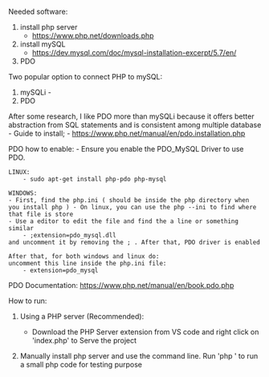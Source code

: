 
Needed software: 
1) install php server
    -  https://www.php.net/downloads.php
2) install mySQL 
    - https://dev.mysql.com/doc/mysql-installation-excerpt/5.7/en/
3) PDO 




Two popular option to connect PHP to mySQL: 
1) mySQLi - 
2) PDO 

After some research, I like PDO more than mySQLi because it offers better abstraction from SQL statements and is consistent among multiple database 
    - Guide to install;
        - https://www.php.net/manual/en/pdo.installation.php


PDO how to enable: 
    - Ensure you enable the PDO_MySQL Driver to use PDO. 

    LINUX: 
        - sudo apt-get install php-pdo php-mysql

    WINDOWS: 
    - First, find the php.ini ( should be inside the php directory when you install php ) - On linux, you can use the php --ini to find where that file is store 
    - Use a editor to edit the file and find the a line or something similar
        - ;extension=pdo_mysql.dll
    and uncomment it by removing the ; . After that, PDO driver is enabled 

    After that, for both windows and linux do: 
    uncomment this line inside the php.ini file: 
        - extension=pdo_mysql

PDO Documentation: https://www.php.net/manual/en/book.pdo.php



How to run:

1) Using a PHP server (Recommended): 
    - Download the PHP Server extension from VS code and right click on 'index.php' to Serve the project 

2) Manually install php server and use the command line. Run 'php <filename>' to run a small php code for testing purpose